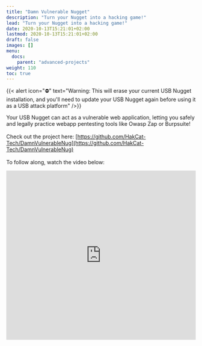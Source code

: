 ```yaml
---
title: "Damn Vulnerable Nugget"
description: "Turn your Nugget into a hacking game!"
lead: "Turn your Nugget into a hacking game!"
date: 2020-10-13T15:21:01+02:00
lastmod: 2020-10-13T15:21:01+02:00
draft: false
images: []
menu:
  docs:
    parent: "advanced-projects"
weight: 110
toc: true
---
```


{{< alert icon="⛔️" text="Warning: This will erase your current USB Nugget installation, and you'll need to update your USB Nugget again before using it as a USB attack platform" />}}

Your USB Nugget can act as a vulnerable web application, letting you safely and legally practice webapp pentesting tools like Owasp Zap or Burpsuite!
<br /><br />
Check out the project here: [https://github.com/HakCat-Tech/DamnVulnerableNug](https://github.com/HakCat-Tech/DamnVulnerableNug)
<br /><br />
To follow along, watch the video below:

<iframe width="100%" height="450" src="https://www.youtube.com/embed/ArgRtCcIThA" title="YouTube video player" frameborder="0" allow="accelerometer; autoplay; clipboard-write; encrypted-media; gyroscope; picture-in-picture" allowfullscreen></iframe>